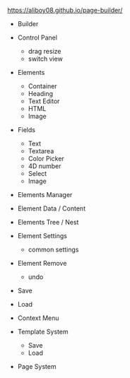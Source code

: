 https://aliboy08.github.io/page-builder/

* Builder

* Control Panel
    - drag resize
    - switch view

* Elements 
    - Container
    - Heading
    - Text Editor
    - HTML
    - Image

* Fields
    - Text
    - Textarea
    - Color Picker
    - 4D number
    - Select
    - Image

* Elements Manager

* Element Data / Content

* Elements Tree / Nest

* Element Settings
    - common settings

* Element Remove
    - undo

* Save

* Load

* Context Menu

* Template System
    - Save
    - Load

* Page System
